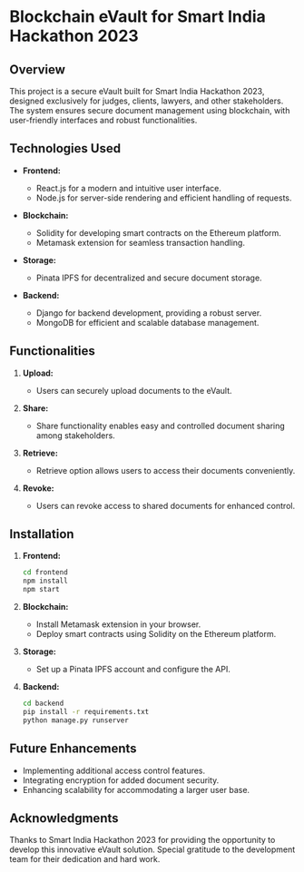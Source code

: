 # Blockchain eVault for Smart India Hackathon 2023

## Overview

This project is a secure eVault built for Smart India Hackathon 2023, designed exclusively for judges, clients, lawyers, and other stakeholders. The system ensures secure document management using blockchain, with user-friendly interfaces and robust functionalities.

## Technologies Used

- **Frontend:**
  - React.js for a modern and intuitive user interface.
  - Node.js for server-side rendering and efficient handling of requests.

- **Blockchain:**
  - Solidity for developing smart contracts on the Ethereum platform.
  - Metamask extension for seamless transaction handling.

- **Storage:**
  - Pinata IPFS for decentralized and secure document storage.

- **Backend:**
  - Django for backend development, providing a robust server.
  - MongoDB for efficient and scalable database management.

## Functionalities

1. **Upload:**
   - Users can securely upload documents to the eVault.

2. **Share:**
   - Share functionality enables easy and controlled document sharing among stakeholders.

3. **Retrieve:**
   - Retrieve option allows users to access their documents conveniently.

4. **Revoke:**
   - Users can revoke access to shared documents for enhanced control.

## Installation

1. **Frontend:**
   ```bash
   cd frontend
   npm install
   npm start
   ```

2. **Blockchain:**
   - Install Metamask extension in your browser.
   - Deploy smart contracts using Solidity on the Ethereum platform.

3. **Storage:**
   - Set up a Pinata IPFS account and configure the API.

4. **Backend:**
   ```bash
   cd backend
   pip install -r requirements.txt
   python manage.py runserver
   ```

## Future Enhancements

- Implementing additional access control features.
- Integrating encryption for added document security.
- Enhancing scalability for accommodating a larger user base.

## Acknowledgments

Thanks to Smart India Hackathon 2023 for providing the opportunity to develop this innovative eVault solution. Special gratitude to the development team for their dedication and hard work.
